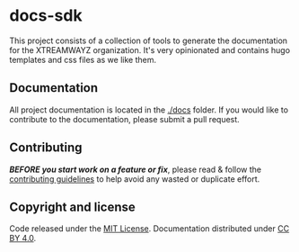 # docs-sdk

This project consists of a collection of tools to generate the documentation for the XTREAMWAYZ
organization. It's very opinionated and contains hugo templates and css files as we like them.

## Documentation

All project documentation is located in the [./docs](./docs) folder. If you would like to contribute
to the documentation, please submit a pull request.

## Contributing

***BEFORE you start work on a feature or fix***, please read & follow the
[contributing guidelines](https://github.com/xtreamwayz/.github/blob/master/CONTRIBUTING.md#contributing)
to help avoid any wasted or duplicate effort.

## Copyright and license

Code released under the [MIT License](https://github.com/xtreamwayz/.github/blob/master/LICENSE.md).
Documentation distributed under [CC BY 4.0](https://creativecommons.org/licenses/by/4.0/).
